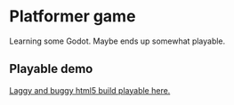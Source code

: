 # Platformer game

Learning some Godot. Maybe ends up somewhat playable.

## Playable demo

[Laggy and buggy html5 build playable here.](https://spkerkela.github.io/platformer_game/)
